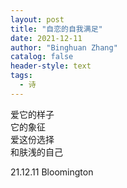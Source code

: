 ```yaml
---
layout: post
title: "自恋的自我满足"
date: 2021-12-11
author: "Binghuan Zhang"
catalog: false
header-style: text
tags:
  - 诗
---
```


爱它的样子  
它的象征  
爱这份选择  
和肤浅的自己  

21.12.11 Bloomington
